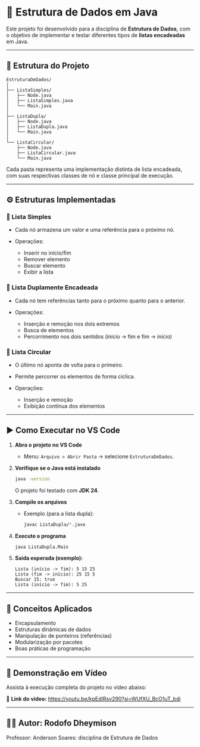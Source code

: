 # 🧩 Estrutura de Dados em Java

Este projeto foi desenvolvido para a disciplina de **Estrutura de Dados**, com o objetivo de implementar e testar diferentes tipos de **listas encadeadas** em Java.

---

## 📁 Estrutura do Projeto

```
EstruturaDeDados/
│
├── ListaSimples/
│   ├── Node.java
│   ├── ListaSimples.java
│   └── Main.java
│
├── ListaDupla/
│   ├── Node.java
│   ├── ListaDupla.java
│   └── Main.java
│
└── ListaCircular/
    ├── Node.java
    ├── ListaCircular.java
    └── Main.java
```

Cada pasta representa uma implementação distinta de lista encadeada, com suas respectivas classes de nó e classe principal de execução.

---

## ⚙️ Estruturas Implementadas

### 🔹 Lista Simples

* Cada nó armazena um valor e uma referência para o próximo nó.
* Operações:

  * Inserir no início/fim
  * Remover elemento
  * Buscar elemento
  * Exibir a lista

### 🔹 Lista Duplamente Encadeada

* Cada nó tem referências tanto para o próximo quanto para o anterior.
* Operações:

  * Inserção e remoção nos dois extremos
  * Busca de elementos
  * Percorrimento nos dois sentidos (início → fim e fim → início)

### 🔹 Lista Circular

* O último nó aponta de volta para o primeiro.
* Permite percorrer os elementos de forma cíclica.
* Operações:

  * Inserção e remoção
  * Exibição contínua dos elementos

---

## ▶️ Como Executar no VS Code

1. **Abra o projeto no VS Code**

   * Menu: `Arquivo > Abrir Pasta` → selecione `EstruturaDeDados`.

2. **Verifique se o Java está instalado**

   ```bash
   java -version
   ```

   O projeto foi testado com **JDK 24**.

3. **Compile os arquivos**

   * Exemplo (para a lista dupla):

     ```bash
     javac ListaDupla/*.java
     ```

4. **Execute o programa**

   ```bash
   java ListaDupla.Main
   ```

5. **Saída esperada (exemplo):**

   ```
   Lista (início -> fim): 5 15 25
   Lista (fim -> início): 25 15 5
   Buscar 15: true
   Lista (início -> fim): 5 25
   ```

---

## 🧠 Conceitos Aplicados

* Encapsulamento
* Estruturas dinâmicas de dados
* Manipulação de ponteiros (referências)
* Modularização por pacotes
* Boas práticas de programação

---

## 🎥 Demonstração em Vídeo

Assista à execução completa do projeto no vídeo abaixo:

🔗 **Link do vídeo:** https://youtu.be/kpEdIRsv290?si=WUfXU_BcO1uT_bdi

---

## 👨‍💻 Autor: Rodofo Dheymison
Professor: Anderson Soares: 
disciplina de Estrutura de Dados
